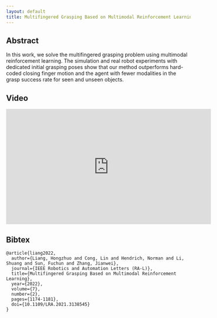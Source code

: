 ```yaml
---
layout: default
title: Multifingered Grasping Based on Multimodal Reinforcement Learning
---
```


## Abstract
In this work, we solve the multifingered grasping problem using multimodal reinforcement learning.
The simulation and real robot experiments with dedicated initial grasping poses show that our method outperforms hard-coded closing finger motion and the agent with fewer modalities in the grasp success rate for seen and unseen objects.

## Video

<div style="text-align:center">
<iframe width="560" height="315" src="https://www.youtube.com/embed/PuYvUxyDnPY" title="YouTube video player" frameborder="0" allow="accelerometer; autoplay; clipboard-write; encrypted-media; gyroscope; picture-in-picture" allowfullscreen></iframe>
</div>


## Bibtex

```plain
@article{liang2022,
  author={Liang, Hongzhuo and Cong, Lin and Hendrich, Norman and Li, Shuang and Sun, Fuchun and Zhang, Jianwei},
  journal={IEEE Robotics and Automation Letters (RA-L)},
  title={Multifingered Grasping Based on Multimodal Reinforcement Learning},
  year={2022},
  volume={7},
  number={2},
  pages={1174-1181},
  doi={10.1109/LRA.2021.3138545}
}
```
